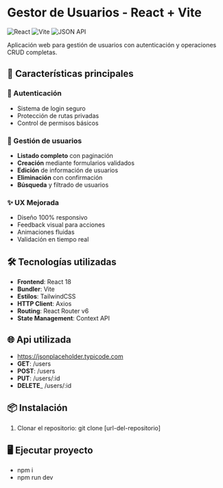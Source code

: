 # Gestor de Usuarios - React + Vite

![React](https://img.shields.io/badge/React-20232A?style=for-the-badge&logo=react&logoColor=61DAFB)
![Vite](https://img.shields.io/badge/Vite-B73BFE?style=for-the-badge&logo=vite&logoColor=FFD62E)
![JSON API](https://img.shields.io/badge/JSON%20API-000000?style=for-the-badge&logo=json&logoColor=white)

Aplicación web para gestión de usuarios con autenticación y operaciones CRUD completas.

## 🚀 Características principales

### 🔐 Autenticación
- Sistema de login seguro
- Protección de rutas privadas
- Control de permisos básicos

### 👥 Gestión de usuarios
- **Listado completo** con paginación
- **Creación** mediante formularios validados
- **Edición** de información de usuarios
- **Eliminación** con confirmación
- **Búsqueda** y filtrado de usuarios

### ✨ UX Mejorada
- Diseño 100% responsivo
- Feedback visual para acciones
- Animaciones fluidas
- Validación en tiempo real

## 🛠 Tecnologías utilizadas

- **Frontend**: React 18
- **Bundler**: Vite
- **Estilos**: TailwindCSS
- **HTTP Client**: Axios
- **Routing**: React Router v6
- **State Management**: Context API

## 🌐 Api utilizada
- https://jsonplaceholder.typicode.com
- **GET**: /users
- **POST**: /users
- **PUT**: /users/:id
- **DELETE**_ /users/:id

## 📦 Instalación
1. Clonar el repositorio: git clone [url-del-repositorio]

## 🖥 Ejecutar proyecto
- npm i
- npm run dev
